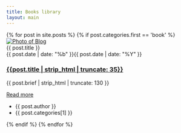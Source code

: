 ```yaml
---
title: Books library
layout: main
---
```

<section>
    <div class="row">
        {% for post in site.posts %}
            {% if post.categories.first == 'book' %}
                <div class="col-lg-4 col-md-6 mb-2-6">
                    <article class="card card-style2">
                        <div class="card-img">
                        <div class="fill hoverwrap">
                            <a class="image-wrapper image-zoom cboxElement" href="{{post.url}}">
                                <img src="{{post.img}}" class="rounded-top" alt="Photo of Blog">
                            </a>
                            <div class="hovercap">{{ post.title }}</div>
                        </div>
                            <div class="date"><span>{{ post.date | date: "%b" }}</span>{{ post.date | date: "%Y" }}</div>
                        </div>
                        <div class="card-body">
                            <h3 class="h4"><a href="{{post.url}}" title="{{ post.title }}">{{post.title | strip_html | truncate: 35}}</a></h3>
                            <p class="display-30">{{ post.brief | strip_html | truncate: 130 }}</p>
                            <a href="{{post.url}}" class="btn"><i class="fa fa-angle-double-right"></i> Read more</a>
                        </div>
                        <div class="card-footer">
                            <ul>
                            <li><i class="fa fa-user-circle-o"></i> {{ post.author }}</li>                            
                            <li ><i class="fa fa-tags"></i><span class="category">{{ post.categories[1] }}</span></li>
                            </ul>
                        </div>
                    </article>
                </div>
            {% endif %}
        {% endfor %}
    </div>
</section>